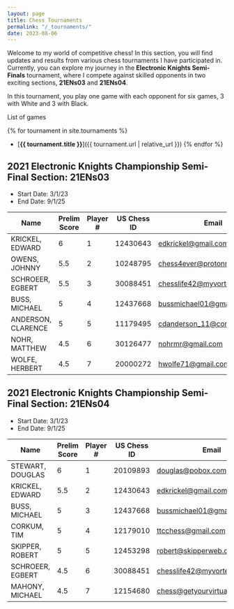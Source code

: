 ```yaml
---
layout: page
title: Chess Tournaments
permalink: "/_tournaments/"
date: 2023-08-06
---
```

Welcome to my world of competitive chess! In this section, you will find updates and results from various chess tournaments I have participated in. Currently, you can explore my journey in the **Electronic Knights Semi-Finals** tournament, where I compete against skilled opponents in two exciting sections, **21ENs03** and **21ENs04**.

In this tournament, you play one game with each opponent for six games, 3 with White and 3 with Black.

List of games

{% for tournament in site.tournaments %}
- [**{{ tournament.title }}**]({{ tournament.url | relative_url }})
{% endfor %}


## 2021 Electronic Knights Championship Semi-Final Section: 21ENs03

- Start Date: 3/1/23
- End Date: 9/1/25

| Name                  | Prelim Score | Player # | US Chess ID | Email                          | Rating | Game Links |
|-----------------------|--------------|----------|-------------|--------------------------------|--------|------------|
| KRICKEL, EDWARD       | 6            | 1        | 12430643    | edkrickel@gmail.com            | 2035   |            |
| OWENS, JOHNNY         | 5.5          | 2        | 10248795    | chess4ever@protonmail.com       | 2201   |            |
| SCHROEER, EGBERT      | 5.5          | 3        | 30088451    | chesslife42@myvortexcloud.com         | 1947   |            |
| BUSS, MICHAEL         | 5            | 4        | 12437668    | bussmichael01@gmail.com         | 2423   |            |
| ANDERSON, CLARENCE    | 5            | 5        | 11179495    | cdanderson_11@comcast.net       | 1767   |            |
| NOHR, MATTHEW         | 4.5          | 6        | 30126477    | nohrmr@gmail.com                | 2037   |            | 
| WOLFE, HERBERT        | 4.5          | 7        | 20000272    | hwolfe71@gmail.com              | 1606   |            | 

## 2021 Electronic Knights Championship Semi-Final Section: 21ENs04

- Start Date: 3/1/23
- End Date: 9/1/25

| Name               | Prelim Score | Player # | US Chess ID | Email                         | Rating | Game Links |
|--------------------|--------------|----------|-------------|-------------------------------|--------|------------|
| STEWART, DOUGLAS   | 6            | 1        | 20109893    | douglas@pobox.com             | 1955   |
| KRICKEL, EDWARD    | 5.5          | 2        | 12430643    | edkrickel@gmail.com           | 2035   |
| BUSS, MICHAEL      | 5            | 3        | 12437668    | bussmichael01@gmail.com       | 2423   |
| CORKUM, TIM        | 5            | 4        | 12179010    | ttcchess@gmail.com            | 2386   |
| SKIPPER, ROBERT    | 5            | 5        | 12453298    | robert@skipperweb.org         | 1952   |
| SCHROEER, EGBERT   | 4.5          | 6        | 30088451    | chesslife42@myvortexcloud.com       | 1947   |
| MAHONY, MICHAEL    | 4.5          | 7        | 12154680    | chess@getyourvirtualcto.com   | 1735   |
